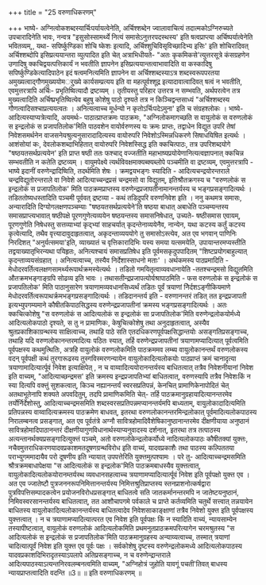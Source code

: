 +++
title = "25 वरुणाधिकरणम्"

+++
भाष्ये- अग्नित्वोकशब्दस्यार्चिःपर्यायत्वेनेति, अर्चिश्शब्देन ज्वालावाचित्यं तदात्मकोऽग्निरुच्यते उपचारादिनेति भावः, नन्वत्र "इसुसोस्सामर्थ्ये नित्यं समासेऽनुत्तरपदस्थस्य' इति षत्वप्राप्त्या अर्चिष्पर्यात्वेनेति भवितव्यम्,, यथा- सपिर्ष्कुण्डिका शोचि ष्केशः इत्यादि, अर्चिश्शुचिविसृविच्छादिभ्य इसिः' इति शोचिरादिवत् अर्चिश्शब्दोपि इसिप्रत्ययान्तरा व्युत्पादित इति चेत् अत्राभिधीयते- "अतः कृकमिकसे'त्युत्तरसूत्रे कंसग्रहणेन उणादिषु क्कचिद्वयत्पत्तिकार्यं न भवतीति ज्ञापनेन इसिप्रत्ययान्तत्वाभावादिति वा कस्कादिषु सपिर्ष्कुण्डिकेत्यादिपाठेन इदं षत्वमनित्यमिति ज्ञापनेन वा अर्चिश्शब्दस्याऽत्र शब्दस्वरूपपरतया अमुख्यत्वाद्गौणमुख्ययोमर्ुख्ये कार्यसम्प्रत्यय इति वा महत्पूर्वश्शूद्र इत्यादावात्वादिवत् षत्वं न भवतीति, एवमुत्तरत्रापि अर्चिः- प्रभृतिष्वित्यादौ द्रष्टव्यम् । तृतीयस्तु परिहार उत्तरत्र न सम्भवति, अर्थपरत्वेन तत्र मुख्यत्वादिति अर्चिष्प्रभृतिष्वित्येव बहुषु कोशेषु पाठो दृश्यते तत्र न किञ्चिद्वन्तसाध्यं "अर्चिश्शब्दस्य गौणत्वादिसश्चाप्रत्ययत्वतः । अनित्यत्वाच्च मूर्धन्यो न कृतोऽर्चिःपदेऽमुना' इति च संग्रहश्लोकः । भाष्ये- आदित्यस्याप्यत्रेत्यादि, अयमर्थः- पाठात्प्राप्तक्रमः पाठक्रमः, "अग्निलोकमागच्छति स वायुलोकं स वरुणलोकं स इन्द्रलोकं स प्रजापतिलोक'मिति पाठवशेन वायोर्वरुणस्य यः क्रमः प्राप्तः, तद्वाधेन विद्युत उपरि तेषां निवेशसमर्थनेन वाजसनेयश्रुत्यनुसारादादित्यस्य वायोरुपरि निवेशोऽस्मिन्नधिकरणे सिषाधयिषित इत्यर्थः । आशंसोयां कः, देवलोकशब्दाभिहितात् वायोरुपरि निवेशस्सिद्ध इति क्कचित्पाठः, तत्र उपरिशब्दयोगे "षष्ठयतसर्थप्रत्ययेन' इति प्राप्त षष्ठी ततः फश्चाद् वज्जतीति महाभाष्यप्रयोयेणानित्यत्वज्ञापनात् क्कचिन्न सम्भवतीति न कतेति द्रष्टव्यम् । वायुमपेक्ष्ये त्यर्थविवक्षमाक्यब्क्यब्लोपे पञ्चमीति वा द्रष्टव्यम्, एवमुत्तरत्रापि - भाष्ये इदानीं वरुणेन्द्रादिष्विति, तदर्थमिति शेषः । क्रमद्वयभङ्गः स्यादिति - आदित्यचन्द्रयोरन्तराले चन्द्रविद्युतोरन्तराले वा निवेशे आदित्याच्चन्द्रप्रसं चन्द्रमसो वा विद्युतम्, इतिश्रौतक्रगस्य च "वरुणलोकं स इन्द्रलोकं स प्रजापतिलोक' मिति पाठक्रमप्राप्तस्य वरुणेन्द्रप्रजापतीनामानन्तर्यस्य च भङ्गप्रसङ्गादित्यर्थः । तडिततोष्यधस्तादिति पञ्चमी पूर्ववत् द्रष्टव्या - कथं तडिदुपरि वरुणनिवेश इति । ननु कथमत्र समासः, अन्यारादिति दिग्योगलक्षणपञ्चम्याः "षष्ठयतसर्थप्रत्ययेने'ति षष्ठया बाधात् अबाधेति पञ्चम्यन्तस्य समासप्राप्त्यभावात् षष्ठीपक्षे पूरणगुणेत्यव्ययेन षष्ठयन्तस्य समासनिषेधात्, उच्यते- षष्ठीसमास एवायम्, पूरणगुणेति निषेधस्तु सत्तव्याभ्यां कृद्भ्यां साहचर्यात् कृदन्तेनाव्ययेनैव, नान्येन, यथा कटस्य कर्तुं कटस्य कृत्वेत्यादि, तथैव वृत्त्यादावुदाहृतत्वात्, अकृदन्ताव्यययोगे तु समासोऽस्त्येव, अत एव भगवान् पाणिनिः निरदिशत् "अनुर्यत्समया'इति, व्याख्यातं च वृत्तिकारादिभिः यस्य समया यत्समयेति, उपायान्तरमप्यस्तीति तद्वयाख्यातृभिरन्यथा पयिहृतः, अनित्यश्चायं समासप्रतिषेध इति पूर्वमसकृदुपपादितम् "शिष्टप्रयोगबाहुल्यात् कृदन्ताव्ययसंग्रहात् । अनित्यत्वाच्च, तस्यैव निर्देशास्साधनो मताः' । अर्थकमस्य पाठप्रमादिति - मेधोदरवर्तित्वलक्षणसामर्थ्यरूपार्थक्रमस्येत्यर्थः । तडितो गमयितृत्वाव्यवधानायेति -ततश्चन्द्रमसो विद्युतमिति औतक्रमभङ्गाङ्ग्रपि सोढव्य इति भावः । तथासतीन्द्रप्रजापत्योर्यश्रापाठमिति - फस वरुणलोकं स इन्द्रलोकं स प्रजापतिलोक' मिति पाठानुसारेण त्रयाणामव्यवधानसिध्यर्थं तडितः पूर्वं त्रयाणां निेर्दशऽङ्गीकियमाणे मेधोदरवर्तित्वरूपाथर्क्रमभङ्गप्रसङ्गादित्यर्थः । तडिदानन्तर्य इति - वरुणानन्तरं तडित् तत इन्द्रप्रजापती इत्यभ्युपगम्यमाने कौषीतकिपाठसिद्धस्य वरुणेन्द्रप्रजापतीनां क्रमस्य भङ्गप्रसङ्गादित्यर्थः । अतः क्कचित्कोशेषु "स वरुणलोकं स आदित्यलोकं स इन्द्रलोकं सा प्रजापतिलोक'मिति वरुणेन्द्रलोकयोर्मध्ये आदित्यलोकपाठो दृश्यते, स तु न प्रामाणिकः, केषुचित्कोशेषु तथा अनुदाहृतत्वात्, अस्यैव श्रुतप्रकाशिकाग्रन्थस्य साक्षित्वाच्च, तथाहि पाठे सति एतदधिकरणपूर्वपक्षसिद्धान्तयोः असङ्गतिप्रसङ्गाच्च, तथाहि यदि वरुणलोकानन्तरमादित्यः पठितः स्यात्, तर्हि वरुणेन्द्रप्रजापतीनां त्रयाणामप्यादित्यात् पूर्वत्वमिति पूर्वपक्षस्य कथमुत्थितिः, अत्रहि वायुलोकं वरुणलोकमिति पाठक्रममव लम्ब्य वायुलोकानन्तर्थं वरुणलोकस्य वदन् पूर्वपक्षी कथं तुरगारूढस्य तुस्गविस्मरणन्यायेन वायुलोकादित्यलोकयोः पाठप्राप्तं क्रमं चानादृत्या त्रयाणामादित्यार्त्पूवं निवेश इत्याक्षिपेत् , न च वाय्वादित्ययोरानन्तर्यस्य बाधितत्वात् तत्रैव निवेशनीयानां निवेश इति वाच्यम्, "आदित्याच्छन्द्रमस' इति क्रमस्य इन्द्रप्रजापतिभ्यां बाधितत्वात्, वरुणस्यापि तत्रैव निवेशःकिं न स्या दित्यपि वक्त्तुं सुशकत्वात्, किञ्च नह्यानन्तर्यं स्वरसप्रतिपन्नं, केनचित् प्रामाणिकेनापोदितं चेत् अतथाभूतेनापि शक्यते अपवदितुम्, तदपि प्रामाणिकमिति चेत्- तर्हि पाठक्रमानुग्रहायादित्यानन्तरमेव तर्योर्निर्देशोस्तु, आदित्याच्चन्द्रमसमिति शब्दस्वरसप्रतिपन्नमप्यानन्तर्यमपि बाध्यताम्, वायुलोकादादित्यमिति प्रतिपन्नस्य वाय्वादित्यक्रमस्य पाठक्रमेण बाधवत्, इतरथा वरुणलोकानन्तरमिन्द्रलोकात् पूर्वमादित्यलोकपाठस्य निरालम्बनत्व प्रसङ्गात्, अत एव पूर्वतंत्रे अग्नौ सावित्रहोमादिवैशेषिकानुष्ठानान्तरमेव दीक्षणीयाया अनुष्ठानं सावित्रहोमादिपाठानन्तरं दीक्षणीयागुणविधानार्थस्याप्यनुवादस्य दर्शनात्, इतरथा तत्र तत्पाठस्य अत्यन्तानर्थक्यप्रसङ्गादित्युक्त्तं पञ्चमे, अतो वरुणलोकेन्द्रलोकर्योध्ये नादित्यलोकपाठः कौषीतक्यां युक्त्तः, नचैवमुत्तराधिकरणयादवप्रकाशमतदूषणग्रन्थविरोध इति वाच्यं, यादवप्रकाशैः तथा पाठस्य कल्पिततया पराभ्युगममादायैव परो दूषणीय इति न्यायात् उपपत्तेरिति युक्त्तमुत्पश्यामः । परे तु- आदित्याच्चन्द्रमसमिति श्रौत्रक्रमबाधापेक्षया "स आदित्यलोकं स इन्द्रलोक'मिति पाठक्रमबाधस्यैव युक्त्तत्वात्, वायुलोकादित्यलोकयोरानम्तर्यस्थ व्यवधानसहत्वाच्च त्रयाणामप्यादित्यार्त्पूवं निवेश इति पूर्वपक्षो युक्त्त एव । अत एव ज्जातेष्टौ पुत्रजननरूपनिमित्तानन्तर्यस्य निमित्तश्रुतिप्राप्तस्य स्तनप्राशनोत्कर्षद्वारा पुत्रविपत्तिसम्पादकत्वेन प्रयोजनविरोधप्रसङ्गात् बाधितत्वे सति जातकर्मानन्तरमपि न जातेष्टयनुष्ठानं, निमिवस्वरसानन्तर्यस्य बाधितत्वात्, तत आशौचापगमे पर्वकाले च प्राप्ते कर्तव्यमिति चतुर्थे सत्त्वात् तन्नयायेन बाधितस्य वायुलोकादित्यलोकानन्तर्यस्य बाधितत्वादेव निवेशसाकाङ्क्षाणां तत्रैव निवेशो युक्त्त इति पूर्वपक्षस्य युक्त्तत्वात् । न च त्रयाणामप्यादित्यात्परत एव निवेश इति पूर्वपक्षः किं न स्यादिति वाच्यं, न्यायसाम्येन तस्यापीष्टत्वात्, वायुलोकं वरुणलोकं आदित्यलोकमिति प्रथमनुतप्राठक्रमपरित्यागेन चरमश्रुतस्य "स आदित्यलोकं स इन्द्रलोकं स प्रजापतिलोक'मिति पाठक्रमानुग्रहस्य अन्याय्यत्वाच्च, तस्मात् त्रयाणां चादित्यात्पूर्वं निवेश इति युक्त्त एव पूर्वः पक्षः । सर्वकोशेषु दृष्टस्य वरुणेन्द्रलोकमध्ये आदित्यलोकपाठस्य यादवप्रकाशदिभिरादृतस्याऽपलापे अतिप्रसङ्गाच्च, न च वरुणेन्द्रान्तराले आदित्यपाठस्याऽत्यन्तनिरवलम्बनत्वमिति वाच्यम्, "अग्निहोत्रं जुहोति यावगूं पचती'तिवत् बाधस्य न्यायप्राप्तत्वादिति वदन्ति ॥3॥ ॥ इति वरुणाधिकरणम् ॥